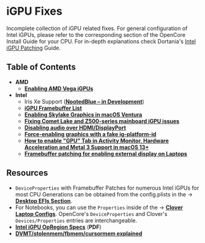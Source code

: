# iGPU Fixes

Incomplete collection of iGPU related fixes. For general configuration of Intel iGPUs, please refer to the corresponding section of the OpenCore Install Guide for your CPU. For in-depth explanations check Dortania's [Intel iGPU Patching](https://dortania.github.io/OpenCore-Post-Install/gpu-patching/intel-patching/#getting-started) Guide.

## Table of Contents
- **AMD**
	- [**Enabling AMD Vega iGPUs**](/11_Graphics/iGPU/AMD) 
- **Intel**
	- Iris Xe Support ([**NootedBlue – in Development**](https://www.insanelymac.com/forum/topic/358305-80-solved-iris-xe-igpu-on-tiger-lake-successfully-loaded-icllp-frambuffer-and-vram-also-recognizes-1536mb-however-some-issues/?do=findComment&comment=2819650)) 	
	- [**iGPU Framebuffer List**](/11_Graphics/iGPU/iGPU_DeviceProperties.md)
	- [**Enabling Skylake Graphics in macOS Ventura**](/11_Graphics/iGPU/Skylake_Spoofing_macOS13)
	- [**Fixing Comet Lake and Z500-series mainboard iGPU issues**](/11_Graphics/iGPU/Cometlake_Z590#comet-lake-igpu-issues-on-500-series-mainboards)
	- [**Disabling audio over HDMI/DisplayPort**](/11_Graphics/iGPU/iGPU_disable_audio_over_HDMI-DP.md)
	- [**Force-enabling graphics with a fake ig-platform-id**](/11_Graphics/iGPU/Fake_ig-platform-id.md)
	- [**How to enable "GPU" Tab in Activity Monitor, Hardware Acceleration and Metal 3 Support in macOS 13+**](/11_Graphics/Metal_3)
	- [**Framebuffer patching for enabling external display on Laptops**](/11_Graphics/iGPU/Framebuffer_Patching/README.md) 


## Resources
- `DeviceProperties` with Framebuffer Patches for numerous Intel iGPUs for most CPU Generations can be obtained from the config.plists in the &rarr; [**Desktop EFIs Section**](/F_Desktop_EFIs).
- For Notebooks, you can use the `Properties` inside of the &rarr; [**Clover Laptop Configs**](https://github.com/5T33Z0/Clover-Crate/tree/main/Laptop_Configs). OpenCore's `DeviceProperties` and Clover's `Devices/Properties` entries are interchangeable.
- [**Intel iGPU OpRegion Specs**](https://01.org/sites/default/files/documentation/acpi_igd_opregion_spec_0.pdf) (**PDF**)
- [**DVMT/stolenmem/fbmem/cursormem explained**](https://osxlatitude.com/forums/topic/17804-dvmtstolenmemfbmemcursormem-why-do-we-patch-these-for-broadwell-and-later/)
